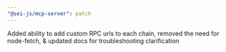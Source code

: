 ```yaml
---
"@sei-js/mcp-server": patch
---
```


Added ability to add custom RPC urls to each chain, removed the need for node-fetch, & updated docs for troubleshooting clarification
